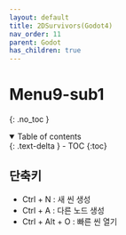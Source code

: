 ```yaml
---
layout: default
title: 2DSurvivors(Godot4)
nav_order: 11
parent: Godot
has_children: true
---
```


# Menu9-sub1
{: .no_toc }

<details open markdown="block">
  <summary>
    Table of contents
  </summary>
  {: .text-delta }
- TOC
{:toc}
</details>
<!------------------------------------ STEP ------------------------------------>

## 단축키

* Ctrl + N : 새 씬 생성
* Ctrl + A : 다른 노드 생성
* Ctrl + Alt + O : 빠른 씬 열기
